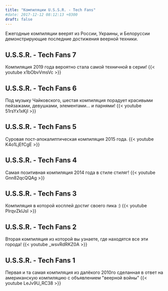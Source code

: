 ```yaml
---
title: "Компиляции U.S.S.R. - Tech Fans"
#date: 2017-12-12 08:12:13 +0300
draft: false
---
```

Ежегодные компиляции веерят из России, Украины, и Белоруссии демонстрирующие последние достижения веерной техники.

## U.S.S.R. - Tech Fans 7
Компиляция 2019 года вероятно стала самой техничной в серии!
{{< youtube  x1bObvVmsVc >}}

## U.S.S.R. - Tech Fans 6
Под музыку Чайковского, шестая компиляция порадует красивыми пейзажами, девушками, элементами... и парнями! 
{{< youtube  51rsYx1xKjI >}}

## U.S.S.R. - Tech Fans 5
Суровая пост-апокалиптическая компиляция 2015 года.
{{< youtube  K4o1LjEfCgE >}}

## U.S.S.R. - Tech Fans 4
Самая позитивная компиляция 2014 года в стиле стиляг!
{{< youtube  Gnn82qcQQAg >}}

## U.S.S.R. - Tech Fans 3
Компиляция в которой косплей достиг своего пика :)
{{< youtube  PIrqvZklJsI >}}

## U.S.S.R. - Tech Fans 2
Вторая компиляция из которой вы узнаете, где находятся все эти города!
{{< youtube _wsvRdRKZ0A >}}

## U.S.S.R. - Tech Fans 1
Первая и та самая компиляция из далёкого 2010го сделанная в ответ на американскую компиляцию с объявлением "веерной войны"
{{< youtube LeJv9U_RC38 >}}
